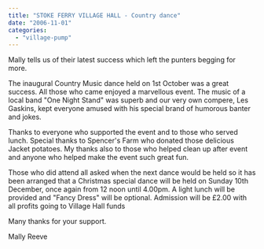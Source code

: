 ```yaml
---
title: "STOKE FERRY VILLAGE HALL - Country dance"
date: "2006-11-01"
categories: 
  - "village-pump"
---
```


Mally tells us of their latest success which left the punters begging for more.

The inaugural Country Music dance held on 1st October was a great success. All those who came enjoyed a marvellous event. The music of a local band "One Night Stand" was superb and our very own compere, Les Gaskins, kept everyone amused with his special brand of humorous banter and jokes.

Thanks to everyone who supported the event and to those who served lunch. Special thanks to Spencer's Farm who donated those delicious Jacket potatoes. My thanks also to those who helped clean up after event and anyone who helped make the event such great fun.

Those who did attend all asked when the next dance would be held so it has been arranged that a Christmas special dance will be held on Sunday 10th December, once again from 12 noon until 4.00pm. A light lunch will be provided and "Fancy Dress" will be optional. Admission will be £2.00 with all profits going to Village Hall funds

Many thanks for your support.

Mally Reeve
